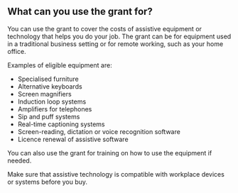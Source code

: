 ##  What can you use the grant for?

You can use the grant to cover the costs of assistive equipment or technology
that helps you do your job. The grant can be for equipment used in a
traditional business setting or for remote working, such as your home office.

Examples of eligible equipment are:

  * Specialised furniture 
  * Alternative keyboards 
  * Screen magnifiers 
  * Induction loop systems 
  * Amplifiers for telephones 
  * Sip and puff systems 
  * Real-time captioning systems 
  * Screen-reading, dictation or voice recognition software 
  * Licence renewal of assistive software 

You can also use the grant for training on how to use the equipment if needed.

Make sure that assistive technology is compatible with workplace devices or
systems before you buy.
